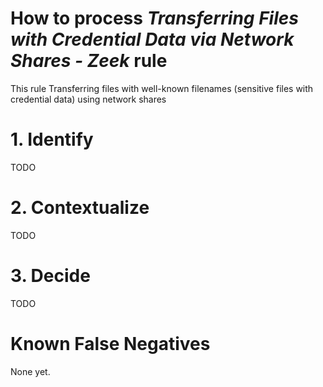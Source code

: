 # How to process *Transferring Files with Credential Data via Network Shares - Zeek* rule
This rule Transferring files with well-known filenames (sensitive files with credential data) using network shares

# 1. Identify
TODO

# 2. Contextualize
TODO

# 3. Decide
TODO

# Known False Negatives
None yet.
